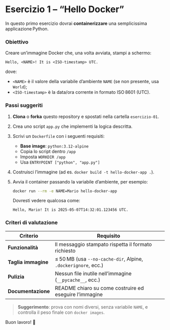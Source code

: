 # Esercizio 1 – “Hello Docker”

In questo primo esercizio dovrai **containerizzare** una semplicissima applicazione Python.

### Obiettivo
Creare un’immagine Docker che, una volta avviata, stampi a schermo:

```
Hello, <NAME>! It is <ISO‑timestamp> UTC.
```

dove:

- `<NAME>` è il valore della variabile d’ambiente `NAME` (se non presente, usa `World`);
- `<ISO‑timestamp>` è la data/ora corrente in formato ISO 8601 (UTC).

### Passi suggeriti
1. **Clona** o **forka** questo repository e spostati nella cartella `esercizio‑01`.
2. Crea uno script `app.py` che implementi la logica descritta.
3. Scrivi un `Dockerfile` con i seguenti requisiti:
   - **Base image**: `python:3.12-alpine`
   - Copia lo script dentro `/app`
   - Imposta `WORKDIR /app`
   - Usa `ENTRYPOINT ["python", "app.py"]`
4. Costruisci l’immagine (ad es. `docker build -t hello-docker-app .`).
5. Avvia il container passando la variabile d’ambiente, per esempio:

   ```bash
   docker run --rm -e NAME=Mario hello-docker-app
   ```

   Dovresti vedere qualcosa come:

   ```
   Hello, Mario! It is 2025-05-07T14:32:01.123456 UTC.
   ```

### Criteri di valutazione
| Criterio | Requisito |
|----------|-----------|
| **Funzionalità** | Il messaggio stampato rispetta il formato richiesto |
| **Taglia immagine** | ≤ 50 MB (usa `--no-cache-dir`, Alpine, `.dockerignore`, ecc.) |
| **Pulizia** | Nessun file inutile nell’immagine (`__pycache__`, ecc.) |
| **Documentazione** | README chiaro su come costruire ed eseguire l’immagine |

> **Suggerimento**: prova con nomi diversi, senza variabile `NAME`, e controlla il peso finale con `docker images`.

Buon lavoro! :whale:
